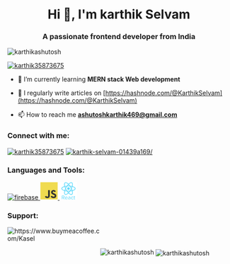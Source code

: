 <h1 align="center">Hi 👋, I'm karthik Selvam</h1>
<h3 align="center">A passionate frontend developer from India</h3>

<p align="left"> <img src="https://komarev.com/ghpvc/?username=karthikashutosh&label=Profile%20views&color=0e75b6&style=flat" alt="karthikashutosh" /> </p>

<p align="left"> <a href="https://twitter.com/karthik35873675" target="blank"><img src="https://img.shields.io/twitter/follow/karthik35873675?logo=twitter&style=for-the-badge" alt="karthik35873675" /></a> </p>

- 🌱 I’m currently learning **MERN stack Web development**

- 📝 I regularly write articles on [https://hashnode.com/@KarthikSelvam](https://hashnode.com/@KarthikSelvam)

- 📫 How to reach me **ashutoshkarthik469@gmail.com**

<h3 align="left">Connect with me:</h3>
<p align="left">
<a href="https://twitter.com/karthik35873675" target="blank"><img align="center" src="https://raw.githubusercontent.com/rahuldkjain/github-profile-readme-generator/master/src/images/icons/Social/twitter.svg" alt="karthik35873675" height="30" width="40" /></a>
<a href="https://linkedin.com/in/karthik-selvam-01439a169/" target="blank"><img align="center" src="https://raw.githubusercontent.com/rahuldkjain/github-profile-readme-generator/master/src/images/icons/Social/linked-in-alt.svg" alt="karthik-selvam-01439a169/" height="30" width="40" /></a>
</p>

<h3 align="left">Languages and Tools:</h3>
<p align="left"> <a href="https://firebase.google.com/" target="_blank"> <img src="https://www.vectorlogo.zone/logos/firebase/firebase-icon.svg" alt="firebase" width="40" height="40"/> </a> <a href="https://developer.mozilla.org/en-US/docs/Web/JavaScript" target="_blank"> <img src="https://raw.githubusercontent.com/devicons/devicon/master/icons/javascript/javascript-original.svg" alt="javascript" width="40" height="40"/> </a> <a href="https://reactjs.org/" target="_blank"> <img src="https://raw.githubusercontent.com/devicons/devicon/master/icons/react/react-original-wordmark.svg" alt="react" width="40" height="40"/> </a> </p>

<h3 align="left">Support:</h3>
<p><a href="https://www.buymeacoffee.com/https://www.buymeacoffee.com/Kasel"> <img align="left" src="https://cdn.buymeacoffee.com/buttons/v2/default-yellow.png" height="50" width="210" alt="https://www.buymeacoffee.com/Kasel" /></a></p><br><br>

<p><img align="left" src="https://github-readme-stats.vercel.app/api/top-langs?username=karthikashutosh&show_icons=true&locale=en&layout=compact" alt="karthikashutosh" /></p>

<p>&nbsp;<img align="center" src="https://github-readme-stats.vercel.app/api?username=karthikashutosh&show_icons=true&locale=en" alt="karthikashutosh" /></p>
